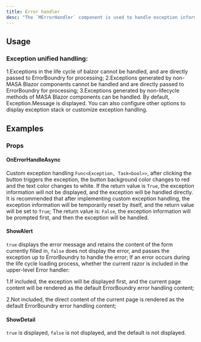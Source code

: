 ```yaml
---
title: Error handler
desc: "The `MErrorHandler` component is used to handle exception information when the `blazor` component data is loaded and rendered."
---
```


## Usage

### Exception unified handling:

1.Exceptions in the life cycle of balzor cannot be handled, and are directly passed to ErrorBoundry for processing;
2.Exceptions generated by non-MASA Blazor components cannot be handled and are directly passed to ErrorBoundry for processing;
3.Exceptions generated by non-lifecycle methods of MASA Blazor components can be handled. By default, Exception.Message is displayed. 
You can also configure other options to display exception stack or customize exception handling.

<error-handler-usage></error-handler-usage>

## Examples

### Props

#### OnErrorHandleAsync

Custom exception handling `Func<Exception, Task<bool>>`, after clicking the button triggers the exception, the button background color changes to red and the text color changes to white.
If the return value is `True`, the exception information will not be displayed, and the exception will be handled directly. It is recommended that after implementing custom exception handling, the exception information will be temporarily reset by itself, and the return value will be set to `True`;
The return value is: `False`, the exception information will be prompted first, and then the exception will be handled.

<masa-example file="Examples.components.error_handler.OnErrorHandleAsync"></masa-example>

#### ShowAlert

`true` displays the error message and retains the content of the form currently filled in, 
`false` does not display the error, and passes the exception up to ErrorBoundry to handle the error; 
If an error occurs during the life cycle loading process, whether the current razor is included in the upper-level Error handler:

1.If included, the exception will be displayed first, and the current page content will be rendered as the default ErrorBoundry error handling content;

2.Not included, the direct content of the current page is rendered as the default ErrorBoundry error handling content;

<masa-example file="Examples.components.error_handler.ShowAlert"></masa-example>

#### ShowDetail

`true` is displayed, `false` is not displayed, and the default is not displayed.

<masa-example file="Examples.components.error_handler.ShowDetail"></masa-example>

